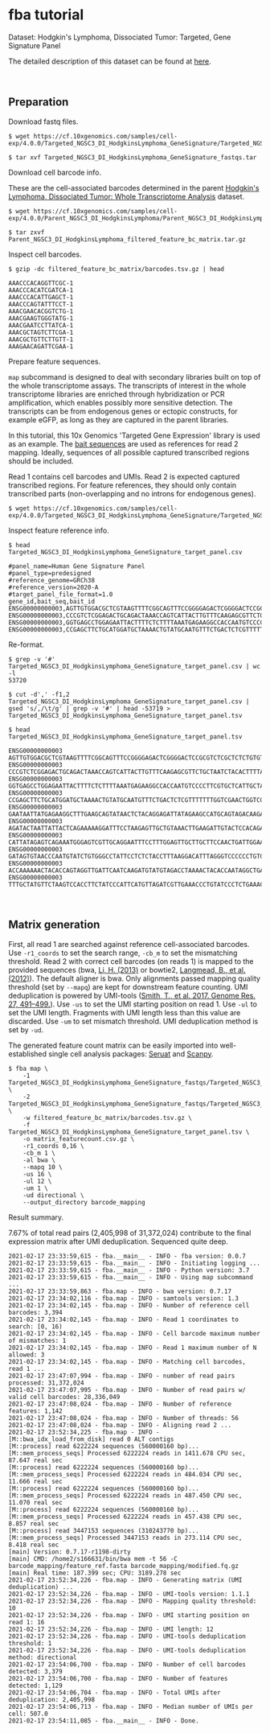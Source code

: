 
# fba tutorial

Dataset: Hodgkin's Lymphoma, Dissociated Tumor: Targeted, Gene Signature Panel

The detailed description of this dataset can be found at [here](https://support.10xgenomics.com/single-cell-gene-expression/datasets/4.0.0/Targeted_NGSC3_DI_HodgkinsLymphoma_GeneSignature).

<br>

## Preparation

Download fastq files.

```shell
$ wget https://cf.10xgenomics.com/samples/cell-exp/4.0.0/Targeted_NGSC3_DI_HodgkinsLymphoma_GeneSignature/Targeted_NGSC3_DI_HodgkinsLymphoma_GeneSignature_fastqs.tar

$ tar xvf Targeted_NGSC3_DI_HodgkinsLymphoma_GeneSignature_fastqs.tar
```

Download cell barcode info.

These are the cell-associated barcodes determined in the parent [Hodgkin's Lymphoma, Dissociated Tumor: Whole Transcriptome Analysis](https://support.10xgenomics.com/single-cell-gene-expression/datasets/4.0.0/Parent_NGSC3_DI_HodgkinsLymphoma) dataset.


```shell
$ wget https://cf.10xgenomics.com/samples/cell-exp/4.0.0/Parent_NGSC3_DI_HodgkinsLymphoma/Parent_NGSC3_DI_HodgkinsLymphoma_filtered_feature_bc_matrix.tar.gz

$ tar zxvf Parent_NGSC3_DI_HodgkinsLymphoma_filtered_feature_bc_matrix.tar.gz
```

Inspect cell barcodes.

```shell
$ gzip -dc filtered_feature_bc_matrix/barcodes.tsv.gz | head

AAACCCACAGGTTCGC-1
AAACCCACATCGATCA-1
AAACCCACATTGAGCT-1
AAACCCAGTATTTCCT-1
AAACGAACACGGTCTG-1
AAACGAAGTGGGTATG-1
AAACGAATCCTTATCA-1
AAACGCTAGTCTTCGA-1
AAACGCTGTTCTTGTT-1
AAAGAACAGATTCGAA-1
```

Prepare feature sequences.

`map` subcommand is designed to deal with secondary libraries built on top of the whole transcriptome assays. The transcripts of interest in the whole transcriptome libraries are enriched through hybridization or PCR amplification, which enables possibly more sensitive detection. The transcripts can be from endogenous genes or ectopic constructs, for example eGFP, as long as they are captured in the parent libraries.

In this tutorial, this 10x Genomics 'Targeted Gene Expression' library is used as an example. The [bait sequences](https://kb.10xgenomics.com/hc/en-us/articles/360045688071-What-are-the-bait-design-criteria-for-10x-pre-designed-and-custom-panels-) are used as references for read 2 mapping. Ideally, sequences of all possible captured transcribed regions should be included.

Read 1 contains cell barcodes and UMIs. Read 2 is expected captured transcribed regions. For feature references, they should only contain transcribed parts (non-overlapping and no introns for endogenous genes).

```shell
$ wget https://cf.10xgenomics.com/samples/cell-exp/4.0.0/Targeted_NGSC3_DI_HodgkinsLymphoma_GeneSignature/Targeted_NGSC3_DI_HodgkinsLymphoma_GeneSignature_target_panel.csv
```

Inspect feature reference info.

```shell
$ head Targeted_NGSC3_DI_HodgkinsLymphoma_GeneSignature_target_panel.csv

#panel_name=Human Gene Signature Panel
#panel_type=predesigned
#reference_genome=GRCh38
#reference_version=2020-A
#target_panel_file_format=1.0
gene_id,bait_seq,bait_id
ENSG00000000003,AGTTGTGGACGCTCGTAAGTTTTCGGCAGTTTCCGGGGAGACTCGGGGACTCCGCGTCTCGCTCTCTGTGTTCCAATCGCCCGGTGCGGTGGTGCAGGGTCTCGGGCTAGTCATGGCGTC,ENSG00000000003|TSPAN6|1
ENSG00000000003,CCCGTCTCGGAGACTGCAGACTAAACCAGTCATTACTTGTTTCAAGAGCGTTCTGCTAATCTACACTTTTATTTTCTGGATCACTGGCGTTATCCTTCTTGCAGTTGGCATTTGGGGCAA,ENSG00000000003|TSPAN6|2
ENSG00000000003,GGTGAGCCTGGAGAATTACTTTTCTCTTTTAAATGAGAAGGCCACCAATGTCCCCTTCGTGCTCATTGCTACTGGTACCGTCATTATTCTTTTGGGCACCTTTGGTTGTTTTGCTACCTG,ENSG00000000003|TSPAN6|3
ENSG00000000003,CCGAGCTTCTGCATGGATGCTAAAACTGTATGCAATGTTTCTGACTCTCGTTTTTTTGGTCGAACTGGTCGCTGCCATCGTAGGATTTGTTTTCAGACATGAGATTAAGAACAGCTTTAA,ENSG00000000003|TSPAN6|4
```

Re-format.

```shell
$ grep -v '#' Targeted_NGSC3_DI_HodgkinsLymphoma_GeneSignature_target_panel.csv | wc -l
53720

$ cut -d',' -f1,2 Targeted_NGSC3_DI_HodgkinsLymphoma_GeneSignature_target_panel.csv | gsed 's/,/\t/g' | grep -v '#' | head -53719 > Targeted_NGSC3_DI_HodgkinsLymphoma_GeneSignature_target_panel.tsv

$ head Targeted_NGSC3_DI_HodgkinsLymphoma_GeneSignature_target_panel.tsv

ENSG00000000003 AGTTGTGGACGCTCGTAAGTTTTCGGCAGTTTCCGGGGAGACTCGGGGACTCCGCGTCTCGCTCTCTGTGTTCCAATCGCCCGGTGCGGTGGTGCAGGGTCTCGGGCTAGTCATGGCGTC
ENSG00000000003 CCCGTCTCGGAGACTGCAGACTAAACCAGTCATTACTTGTTTCAAGAGCGTTCTGCTAATCTACACTTTTATTTTCTGGATCACTGGCGTTATCCTTCTTGCAGTTGGCATTTGGGGCAA
ENSG00000000003 GGTGAGCCTGGAGAATTACTTTTCTCTTTTAAATGAGAAGGCCACCAATGTCCCCTTCGTGCTCATTGCTACTGGTACCGTCATTATTCTTTTGGGCACCTTTGGTTGTTTTGCTACCTG
ENSG00000000003 CCGAGCTTCTGCATGGATGCTAAAACTGTATGCAATGTTTCTGACTCTCGTTTTTTTGGTCGAACTGGTCGCTGCCATCGTAGGATTTGTTTTCAGACATGAGATTAAGAACAGCTTTAA
ENSG00000000003 GAATAATTATGAGAAGGCTTTGAAGCAGTATAACTCTACAGGAGATTATAGAAGCCATGCAGTAGACAAGATCCAAAATACGTTGCATTGTTGTGGTGTCACCGATTATAGAGATTGGAC
ENSG00000000003 AGATACTAATTATTACTCAGAAAAAGGATTTCCTAAGAGTTGCTGTAAACTTGAAGATTGTACTCCACAGAGAGATGCAGACAAAGTAAACAATGAAGGTTGTTTTATAAAGGTGATGAC
ENSG00000000003 CATTATAGAGTCAGAAATGGGAGTCGTTGCAGGAATTTCCTTTGGAGTTGCTTGCTTCCAACTGATTGGAATCTTTCTCGCCTACTGCCTCTCTCGTGCCATAACAAATAACCAGTATGA
ENSG00000000003 GATAGTGTAACCCAATGTATCTGTGGGCCTATTCCTCTCTACCTTTAAGGACATTTAGGGTCCCCCCTGTGAATTAGAAAGTTGCTTGGCTGGAGAACTGACAACACTACTTACTGATAG
ENSG00000000003 ACCAAAAAACTACACCAGTAGGTTGATTCAATCAAGATGTATGTAGACCTAAAACTACACCAATAGGCTGATTCAATCAAGATCCGTGCTCGCAGTGGGCTGATTCAATCAAGATGTATG
ENSG00000000003 TTTGCTATGTTCTAAGTCCACCTTCTATCCCATTCATGTTAGATCGTTGAAACCCTGTATCCCTCTGAAACACTGGAAGAGCTAGTAAATTGTAAATGAAGTAATACTGTGTTCCTCTTG
```

<br>

## Matrix generation

First, all read 1 are searched against reference cell-associated barcodes. Use `-r1_coords` to set the search range, `-cb_m` to set the mismatching threshold. Read 2 with correct cell barcodes (on reads 1) is mapped to the provided sequences (bwa, [Li, H. (2013)](https://arxiv.org/abs/1303.3997) or  bowtie2, [Langmead, B., et al. (2012)](http://dx.doi.org/10.1038/nmeth.1923)). The default aligner is bwa. Only alignments passed mapping quality threshold (set by `--mapq`) are kept for downstream feature counting. UMI deduplication is powered by UMI-tools ([Smith, T., et al. 2017. Genome Res. 27, 491–499.](http://www.genome.org/cgi/doi/10.1101/gr.209601.116)). Use `-us` to set the UMI starting position on read 1. Use `-ul` to set the UMI length. Fragments with UMI length less than this value are discarded. Use `-um` to set mismatch threshold. UMI deduplication method is set by `-ud`.

The generated feature count matrix can be easily imported into well-established single cell analysis packages: [Seruat](https://satijalab.org/seurat/) and [Scanpy](https://scanpy.readthedocs.io/en/stable/).

```shell
$ fba map \
    -1 Targeted_NGSC3_DI_HodgkinsLymphoma_GeneSignature_fastqs/Targeted_NGSC3_DI_HodgkinsLymphoma_GeneSignature_S1_L003_R1_001.fastq.gz \
    -2 Targeted_NGSC3_DI_HodgkinsLymphoma_GeneSignature_fastqs/Targeted_NGSC3_DI_HodgkinsLymphoma_GeneSignature_S1_L003_R2_001.fastq.gz \
    -w filtered_feature_bc_matrix/barcodes.tsv.gz \
    -f Targeted_NGSC3_DI_HodgkinsLymphoma_GeneSignature_target_panel.tsv \
    -o matrix_featurecount.csv.gz \
    -r1_coords 0,16 \
    -cb_m 1 \
    -al bwa \
    --mapq 10 \
    -us 16 \
    -ul 12 \
    -um 1 \
    -ud directional \
    --output_directory barcode_mapping
```

Result summary.

7.67% of total read pairs (2,405,998 of 31,372,024) contribute to the final expression matrix after UMI deduplication. Sequenced quite deep.

```shell
2021-02-17 23:33:59,615 - fba.__main__ - INFO - fba version: 0.0.7
2021-02-17 23:33:59,615 - fba.__main__ - INFO - Initiating logging ...
2021-02-17 23:33:59,615 - fba.__main__ - INFO - Python version: 3.7
2021-02-17 23:33:59,615 - fba.__main__ - INFO - Using map subcommand ...
2021-02-17 23:33:59,863 - fba.map - INFO - bwa version: 0.7.17
2021-02-17 23:34:02,116 - fba.map - INFO - samtools version: 1.3
2021-02-17 23:34:02,145 - fba.map - INFO - Number of reference cell barcodes: 3,394
2021-02-17 23:34:02,145 - fba.map - INFO - Read 1 coordinates to search: [0, 16)
2021-02-17 23:34:02,145 - fba.map - INFO - Cell barcode maximum number of mismatches: 1
2021-02-17 23:34:02,145 - fba.map - INFO - Read 1 maximum number of N allowed: 3
2021-02-17 23:34:02,145 - fba.map - INFO - Matching cell barcodes, read 1 ...
2021-02-17 23:47:07,994 - fba.map - INFO - number of read pairs processed: 31,372,024
2021-02-17 23:47:07,995 - fba.map - INFO - Number of read pairs w/ valid cell barcodes: 28,336,049
2021-02-17 23:47:08,024 - fba.map - INFO - Number of reference features: 1,142
2021-02-17 23:47:08,024 - fba.map - INFO - Number of threads: 56
2021-02-17 23:47:08,024 - fba.map - INFO - Aligning read 2 ...
2021-02-17 23:52:34,225 - fba.map - INFO -
[M::bwa_idx_load_from_disk] read 0 ALT contigs
[M::process] read 6222224 sequences (560000160 bp)...
[M::mem_process_seqs] Processed 6222224 reads in 1411.678 CPU sec, 87.647 real sec
[M::process] read 6222224 sequences (560000160 bp)...
[M::mem_process_seqs] Processed 6222224 reads in 484.034 CPU sec, 11.666 real sec
[M::process] read 6222224 sequences (560000160 bp)...
[M::mem_process_seqs] Processed 6222224 reads in 487.450 CPU sec, 11.070 real sec
[M::process] read 6222224 sequences (560000160 bp)...
[M::mem_process_seqs] Processed 6222224 reads in 457.438 CPU sec, 8.857 real sec
[M::process] read 3447153 sequences (310243770 bp)...
[M::mem_process_seqs] Processed 3447153 reads in 273.114 CPU sec, 8.418 real sec
[main] Version: 0.7.17-r1198-dirty
[main] CMD: /home2/s166631/bin/bwa mem -t 56 -C barcode_mapping/feature_ref.fasta barcode_mapping/modified.fq.gz
[main] Real time: 187.399 sec; CPU: 3189.278 sec
2021-02-17 23:52:34,226 - fba.map - INFO - Generating matrix (UMI deduplication) ...
2021-02-17 23:52:34,226 - fba.map - INFO - UMI-tools version: 1.1.1
2021-02-17 23:52:34,226 - fba.map - INFO - Mapping quality threshold: 10
2021-02-17 23:52:34,226 - fba.map - INFO - UMI starting position on read 1: 16
2021-02-17 23:52:34,226 - fba.map - INFO - UMI length: 12
2021-02-17 23:52:34,226 - fba.map - INFO - UMI-tools deduplication threshold: 1
2021-02-17 23:52:34,226 - fba.map - INFO - UMI-tools deduplication method: directional
2021-02-17 23:54:06,700 - fba.map - INFO - Number of cell barcodes detected: 3,379
2021-02-17 23:54:06,700 - fba.map - INFO - Number of features detected: 1,129
2021-02-17 23:54:06,704 - fba.map - INFO - Total UMIs after deduplication: 2,405,998
2021-02-17 23:54:06,713 - fba.map - INFO - Median number of UMIs per cell: 507.0
2021-02-17 23:54:11,085 - fba.__main__ - INFO - Done.
```
